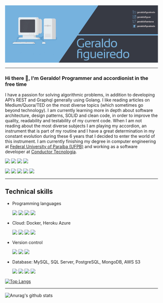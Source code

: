 [![Header](assets/test.gif)](https://some-url.dev/)

---

### Hi there 👋, I'm Geraldo! Programmer and accordionist in the free time

I have a passion for solving algorithmic problems, in addition to developing API’s REST and Graphql generally using Golang. I like reading articles on Medium/Quora/TED on the most diverse topics (which sometimes go beyond technology). I am currently learning more in depth about software architecture, design patterns, SOLID and clean code, in order to improve the quality, readability and testability of my current code. When I am not reading about the most diverse subjects I am playing my accordion, an instrument that is part of my routine and I have a great determination in my constant evolution during these 6 years that I decided to enter the world of this instrument. I am currently finishing my degree in computer engineering at [Federal University of Paraíba (UFPB)](https://www.ufpb.br/) and working as a software developer at [Conductor Tecnologia](https://www.conductor.com.br).

<p>
    <a href="https://www.linkedin.com/in/geraldo-figueiredo-594b6711a"><img src="https://img.shields.io/badge/linkedin%20-%230077B5.svg?&style=for-the-badge&logo=linkedin&logoColor=white"/></a>
    <a href="https://www.instagram.com/geraldofiguer"><img src="https://img.shields.io/badge/@geraldofiguer%20-%23E4405F.svg?&style=for-the-badge&logo=Instagram&logoColor=white"/></a>
    <a href="https://twitter.com/geraldofsantana"><img src="https://img.shields.io/badge/@geraldofsantana%20-%231DA1F2.svg?&style=for-the-badge&logo=Twitter&logoColor=white"/></a>
    <a href="https://github.com/geraldofigueiredo"><img src="https://img.shields.io/badge/github%20-%23121011.svg?&style=for-the-badge&logo=github&logoColor=white"/></a>

<p>
    <img src="http://views.whatilearened.today/views/github/geraldofigueiredo/views.svg"/>
    <a href="https://github.com/MrStanDu33/"><img src="https://img.shields.io/github/followers/geraldofigueiredo?color=%234CC61E&label=GitHub%20Followers%20%3A"/></a>
    <a href="mailto:contact@daniels-roth-stan.fr?subject=[GitHub]%20🔥%20Prise%20de%20contact&body=Bonjour%20Stan%2C%0A%0AJe%20viens%20vers%20toi%20aujourd%27hui%20apr%C3%A8s%20avoir%20vu%20ton%20profil%20GitHub%20pour%20..."><img src="https://img.shields.io/badge/Ask%20me-anything-1abc9c.svg"/></a>
    <img src="https://img.shields.io/badge/Back End-Golang-f55247"/>
    <img src="https://img.shields.io/badge/Os-Ubuntu-a80030"/>
</p>

---

## Technical skills

- Programming languages

  <p> 
      <img src="https://img.shields.io/badge/c++%20-%2300599C.svg?&style=for-the-badge&logo=c%2B%2B&ogoColor=white"/>
      <img src="https://img.shields.io/badge/go-%2300ADD8.svg?&style=for-the-badge&logo=go&logoColor=white"/>
      <img src="https://img.shields.io/badge/python%20-%2314354C.svg?&style=for-the-badge&logo=python&logoColor=white"/>
      <img src="https://img.shields.io/badge/javascript%20-%23323330.svg?&style=for-the-badge&logo=javascript&logoColor=%23F7DF1E"/>
  </p>

- Cloud: Docker, Heroku Azure

  <p>
      <img src="https://img.shields.io/badge/docker%20-%230db7ed.svg?&style=for-the-badge&logo=docker&logoColor=white"/>
      <img src="https://img.shields.io/badge/AWS%20-%23FF9900.svg?&style=for-the-badge&logo=amazon-aws&logoColor=white"/>
  	<img src="https://img.shields.io/badge/azure%20-%230072C6.svg?&style=for-the-badge&logo=azure-devops&logoColor=white"/>
  	<img src="https://img.shields.io/badge/heroku%20-%23430098.svg?&style=for-the-badge&logo=heroku&logoColor=white"/>
  </p>

- Version control

  <p>
      <img src="https://img.shields.io/badge/git%20-%23F05033.svg?&style=for-the-badge&logo=git&logoColor=white"/>
      <img src="https://img.shields.io/badge/gitlab%20-%23181717.svg?&style=for-the-badge&logo=gitlab&logoColor=white"/>
      <img src="https://img.shields.io/badge/github%20-%23121011.svg?&style=for-the-badge&logo=github&logoColor=white"/>
  </p>

- Database: MySQL, SQL Server, PostgreSQL, MongoDB, AWS S3

  <p>
      <img src="https://img.shields.io/badge/mysql-%2300f.svg?&style=for-the-badge&logo=mysql&logoColor=white"/>
      <img src ="https://img.shields.io/badge/postgres-%23316192.svg?&style=for-the-badge&logo=postgresql&logoColor=white"/>
      <img src ="https://img.shields.io/badge/MongoDB-%234ea94b.svg?&style=for-the-badge&logo=mongodb&logoColor=white"/>
      <img src="https://img.shields.io/badge/AWS%20-%23FF9900.svg?&style=for-the-badge&logo=amazon-aws&logoColor=white"/>
  </p>

  

[![Top Langs](https://github-readme-stats.vercel.app/api/top-langs/?username=geraldofigueiredo&hide=jupyter%20notebook,html,javascript&layout=compact&langs_count=10&include_all_commits=true&count_private=true)](https://github.com/anuraghazra/github-readme-stats)

---

![Anurag's github stats](https://github-readme-stats.vercel.app/api?username=geraldofigueiredo&count_private=true&show_icons=true)

